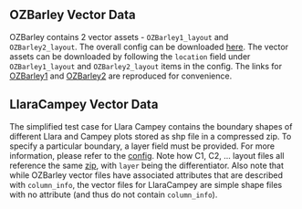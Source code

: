 ## OZBarley Vector Data

OZBarley contains 2 vector assets - `OZBarley1_layout` and `OZBarley2_layout`. The overall config can be downloaded [here](https://object-store.rc.nectar.org.au/v1/AUTH_2b454f47f2654ab58698afd4b4d5eba7/mccn-test-data/OZBarley/remote_config.json). The vector assets can be downloaded by following the `location` field under `OZBarley1_layout` and `OZBarley2_layout` items in the config. The links for [OZBarley1](https://object-store.rc.nectar.org.au/v1/AUTH_2b454f47f2654ab58698afd4b4d5eba7/mccn-test-data/OZBarley/OZBarley1_layout_240906.geojson) and [OZBarley2](https://object-store.rc.nectar.org.au/v1/AUTH_2b454f47f2654ab58698afd4b4d5eba7/mccn-test-data/OZBarley/OZBarley2_layout_240906.geojson) are reproduced for convenience.


## LlaraCampey Vector Data

The simplified test case for Llara Campey contains the boundary shapes of different Llara and Campey plots stored as shp file in a compressed zip. To specify a particular boundary, a layer field must be provided. For more information, please refer to the [config](https://object-store.rc.nectar.org.au/v1/AUTH_2b454f47f2654ab58698afd4b4d5eba7/mccn-test-data/LlaraCampey/LlaraCampey_config_simplified.json). Note how C1, C2, ... layout files all reference the same [zip](https://object-store.rc.nectar.org.au/v1/AUTH_2b454f47f2654ab58698afd4b4d5eba7/mccn-test-data/LlaraCampey/boundary_wgs84.zip), with `layer` being the differentiator. Also note that while OZBarley vector files have associated attributes that are described with `column_info`, the vector files for LlaraCampey are simple shape files with no attribute (and thus do not contain `column_info`).
